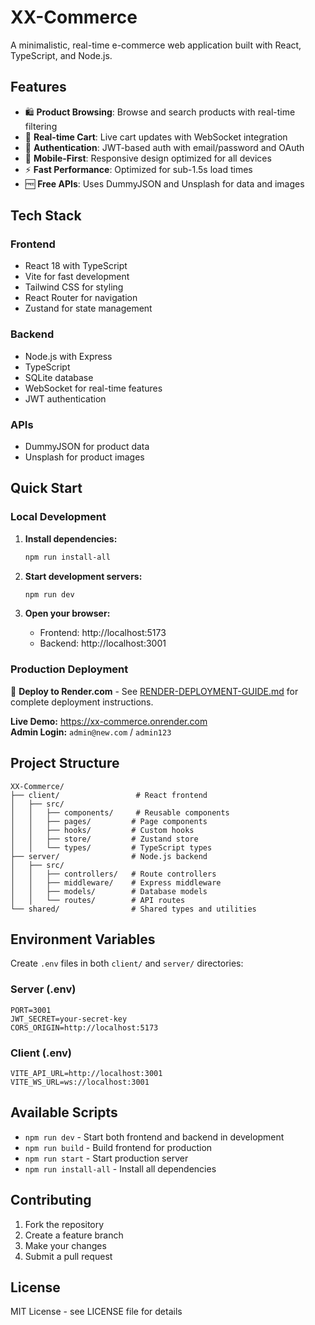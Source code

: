 # XX-Commerce

A minimalistic, real-time e-commerce web application built with React, TypeScript, and Node.js.

## Features

- 🛍️ **Product Browsing**: Browse and search products with real-time filtering
- 🛒 **Real-time Cart**: Live cart updates with WebSocket integration
- 🔐 **Authentication**: JWT-based auth with email/password and OAuth
- 📱 **Mobile-First**: Responsive design optimized for all devices
- ⚡ **Fast Performance**: Optimized for sub-1.5s load times
- 🆓 **Free APIs**: Uses DummyJSON and Unsplash for data and images

## Tech Stack

### Frontend
- React 18 with TypeScript
- Vite for fast development
- Tailwind CSS for styling
- React Router for navigation
- Zustand for state management

### Backend
- Node.js with Express
- TypeScript
- SQLite database
- WebSocket for real-time features
- JWT authentication

### APIs
- DummyJSON for product data
- Unsplash for product images

## Quick Start

### Local Development

1. **Install dependencies:**
   ```bash
   npm run install-all
   ```

2. **Start development servers:**
   ```bash
   npm run dev
   ```

3. **Open your browser:**
   - Frontend: http://localhost:5173
   - Backend: http://localhost:3001

### Production Deployment

🚀 **Deploy to Render.com** - See [RENDER-DEPLOYMENT-GUIDE.md](./RENDER-DEPLOYMENT-GUIDE.md) for complete deployment instructions.

**Live Demo:** https://xx-commerce.onrender.com  
**Admin Login:** `admin@new.com` / `admin123`

## Project Structure

```
XX-Commerce/
├── client/                 # React frontend
│   ├── src/
│   │   ├── components/     # Reusable components
│   │   ├── pages/         # Page components
│   │   ├── hooks/         # Custom hooks
│   │   ├── store/         # Zustand store
│   │   └── types/         # TypeScript types
├── server/                # Node.js backend
│   ├── src/
│   │   ├── controllers/   # Route controllers
│   │   ├── middleware/    # Express middleware
│   │   ├── models/        # Database models
│   │   └── routes/        # API routes
└── shared/                # Shared types and utilities
```

## Environment Variables

Create `.env` files in both `client/` and `server/` directories:

### Server (.env)
```
PORT=3001
JWT_SECRET=your-secret-key
CORS_ORIGIN=http://localhost:5173
```

### Client (.env)
```
VITE_API_URL=http://localhost:3001
VITE_WS_URL=ws://localhost:3001
```

## Available Scripts

- `npm run dev` - Start both frontend and backend in development
- `npm run build` - Build frontend for production
- `npm run start` - Start production server
- `npm run install-all` - Install all dependencies

## Contributing

1. Fork the repository
2. Create a feature branch
3. Make your changes
4. Submit a pull request

## License

MIT License - see LICENSE file for details 